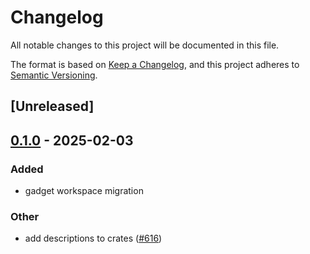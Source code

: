 # Changelog

All notable changes to this project will be documented in this file.

The format is based on [Keep a Changelog](https://keepachangelog.com/en/1.0.0/),
and this project adheres to [Semantic Versioning](https://semver.org/spec/v2.0.0.html).

## [Unreleased]

## [0.1.0](https://github.com/tangle-network/gadget/releases/tag/gadget-utils-evm-v0.1.0) - 2025-02-03

### Added

- gadget workspace migration

### Other

- add descriptions to crates ([#616](https://github.com/tangle-network/gadget/pull/616))
